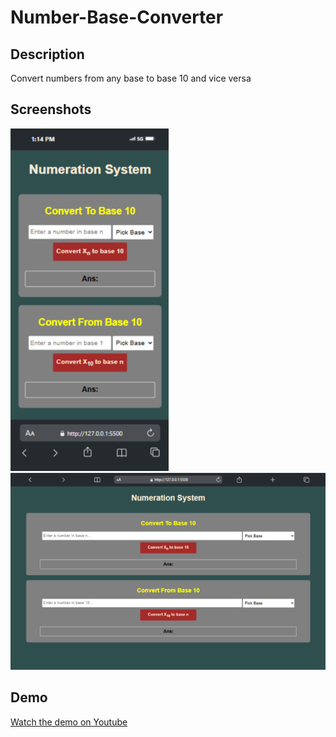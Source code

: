 # Number-Base-Converter

## Description
Convert numbers from any base to base 10 and vice versa

## Screenshots
![Screenshot 1](./Assets/Screenshot%201.png)
![Screenshot 2](./Assets/Screenshot%202.png)

## Demo
[Watch the demo on Youtube](https://youtu.be/mPigr5U4cGA)